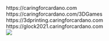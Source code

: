 <html>
<head>
     https://caringforcardano.com<br>
     https://caringforcardano.com/3DGames<br>
     https://3dprinting.caringforcardano.com<br>
     https://glock2021.caringforcardano.com<br>
</head>
<body>
     <img src="http://216.122.99.142/images/scrollingforsale.gif" />
</body>
</html>
